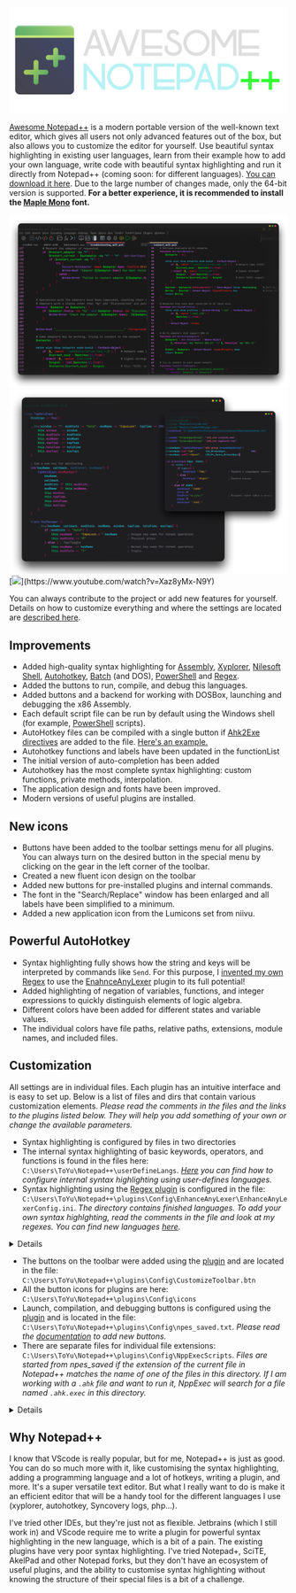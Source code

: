 ![](https://github.com/JoyHak/awesome-notepad-plus-plus/blob/main/images/banner.png)

[Awesome Notepad++](https://github.com/JoyHak/awesome-notepad-plus-plus/releases) is a modern portable version of the well-known text editor, which gives all users not only advanced features out of the box, but also allows you to customize the editor for yourself. Use beautiful syntax highlighting in existing user languages, learn from their example how to add your own language, write code with beautiful syntax highlighting and run it directly from Notepad++ (coming soon: for different languages). [You can download it here](https://github.com/JoyHak/awesome-notepad-plus-plus/releases ). Due to the large number of changes made, only the 64-bit version is supported. **For a better experience, it is recommended to install the [Maple Mono](https://github.com/subframe7536/maple-font) font.**

![](https://github.com/JoyHak/awesome-notepad-plus-plus/blob/main/images/toolbar.png)
![](https://github.com/JoyHak/awesome-notepad-plus-plus/blob/main/images/class.png)
[![]([https://youtu.be/Xaz8yMx-N9Y](https://www.youtube.com/watch?v=Xaz8yMx-N9Y))](https://www.youtube.com/watch?v=Xaz8yMx-N9Y)

You can always contribute to the project or add new features for yourself. Details on how to customize everything and where the settings are located are [described here](https://github.com/JoyHak/awesome-notepad-plus-plus/edit/main/README.md#customization).

## Improvements

- Added high-quality syntax highlighting for [Assembly](https://en.wikipedia.org/wiki/X86_assembly_language), [Xyplorer](https://www.xyplorer.com/tour.php?page=scripting), [Nilesoft Shell](https://nilesoft.org/docs), [Autohotkey](https://www.autohotkey.com/docs/v2/Program.htm), [Batch](https://en.wikipedia.org/wiki/Batch_file) (and DOS), [PowerShell](https://learn.microsoft.com/en-us/powershell/scripting/overview?view=powershell-7.5) and [Regex](https://en.wikipedia.org/wiki/Regular_expression). 
- Added the buttons to run, compile, and debug this languages.
- Added buttons and a backend for working with DOSBox, launching and debugging the x86 Assembly.
- Each default script file can be run by default using the Windows shell (for example, [PowerShell](https://learn.microsoft.com/en-us/powershell/scripting/overview?view=powershell-7.5) scripts).
- AutoHotkey files can be compiled with a single button if [Ahk2Exe directives](https://www.autohotkey.com/docs/v1/misc/Ahk2ExeDirectives.htm#Bin) are added to the file. [Here's an example.](https://github.com/JoyHak/QuickSwitch?tab=readme-ov-file#compiling)
- Autohotkey functions and labels have been updated in the functionList
- The initial version of auto-completion has been added
- Autohotkey has the most complete syntax highlighting: custom functions, private methods, interpolation.
- The application design and fonts have been improved.
- Modern versions of useful plugins are installed.

## New icons
- Buttons have been added to the toolbar settings menu for all plugins. You can always turn on the desired button in the special menu by clicking on the gear in the left corner of the toolbar.
 - Сreated a new fluent icon design on the toolbar
 - Added new buttons for pre-installed plugins and internal commands.
 - The font in the "Search/Replace" window has been enlarged and all labels have been simplified to a minimum.
 - Added a new application icon from the Lumicons set from niivu.

## Powerful AutoHotkey
- Syntax highlighting fully shows how the string and keys will be interpreted by commands like `Send`. For this purpose, I [invented my own Regex](https://github.com/JoyHak/RegEx-loop) to use the [EnahnceAnyLexer](https://github.com/Ekopalypse/EnhanceAnyLexer) plugin to its full potential!
- Added highlighting of negation of variables, functions, and integer expressions to quickly distinguish elements of logic algebra.
- Different colors have been added for different states and variable values.
- The individual colors have file paths, relative paths, extensions, module names, and included files.

## Customization
All settings are in individual files. Each plugin has an intuitive interface and is easy to set up. Below is a list of files and dirs that contain various customization elements. *Please read the comments in the files and the links to the plugins listed below. They will help you add something of your own or change the available parameters.*
- Syntax highlighting is configured by files in two directories
 - The internal syntax highlighting of basic keywords, operators, and functions is found in the files here: `C:\Users\ToYu\Notepad++\userDefineLangs`. *[Here](https://npp-user-manual.org/docs/user-defined-language-system/) you can find how to configure internal syntax highlighting using user-defines languages.* 
 - Syntax highlighting using the [Regex plugin](https://github.com/Ekopalypse/EnhanceAnyLexer) is configured in the file: `C:\Users\ToYu\Notepad++\plugins\Config\EnhanceAnyLexer\EnhanceAnyLexerConfig.ini`. *The directory contains finished languages. To add your own syntax highlghting, read the comments in the file and look at my regexes. You can find new languages [here](https://github.com/notepad-plus-plus/userDefinedLanguages).*
<details><summary>Details</summary>

```fsharp

// Each configured lexer must have a section with its name
//  followed by one or more lines with the syntax
//  color[optional whitelist] = regular expression.
//  A color is a number in the range 0 - 16777215.
//  Examples:

[Autohotkey]
; Functions and classes: whole word and ( or {
#6278df = \b\w+\b\.(call|bind|name)

; Logging
#abba41[4] = (?i)\b(Log\w*)\b
#ff3e33[4,8] = (?i)\b(\w*Error|(Log)?Exception|throw)\b
```
</details>

- The buttons on the toolbar were added using the [plugin](https://sourceforge.net/projects/npp-customize/) and are located in the file: `C:\Users\ToYu\Notepad++\plugins\Config\CustomizeToolbar.btn`
- All the button icons for plugins are here: `C:\Users\ToYu\Notepad++\plugins\Config\icons`
- Launch, compilation, and debugging buttons is configured using the [plugin](https://github.com/d0vgan/nppexec) and is located in the file: `C:\Users\ToYu\Notepad++\plugins\Config\npes_saved.txt`. *Please read the [documentation](https://github.com/d0vgan/nppexec/blob/master/docs/NppExec_HelpAll.txt) to add new buttons.*
- There are separate files for individual file extensions: `C:\Users\ToYu\Notepad++\plugins\Config\NppExecScripts`. *Files are started from npes_saved if the extension of the current file in Notepad++ matches the name of one of the files in this directory. If I am working with a `.ahk` file and want to run it, NppExec will search for a file named `.ahk.exec` in this directory.*
<details><summary>Details</summary>
Depending on the selected button, the file will start with arguments. For example, the `run` button will pass the `-run` argument to the file.

```javascript
// npes_saves.txt
::Run
    set local CONFIG = $(NPP_DIRECTORY)\plugins\Config\NppExecScripts\$(EXT_PART).exec
    set exists ~ fileexists $(CONFIG)
    if $(exists) == 1 then
        NPP_EXEC $(CONFIG) -run
```
Further, these arguments can be processed as desired in the file. I chose the option of [jumping](https://en.wikipedia.org/wiki/Goto) to the args:

```javascript
// .ahk.exec
// Jump to the label that matches the arg
goto $(ARGV)

:-run
    // Run using Windows file assoc.
    NPP_RUN "$(FULL_CURRENT_PATH)"
    exit

:-compile-run       
    :-compile
        // Kill running script & exe silently before compiling
        taskkill /f /t /im "$(NAME_PART)*"                      // .exe
        taskkill /fi "WINDOWTITLE eq $(FULL_CURRENT_PATH)*"     // .ahk

        $(COMPILER) /in "$(FILE_NAME)" /silent

        if $(ARGV) == -compile then
            exit            
        endif
     
    // Run only after success
    if $(EXITCODE) == 0 then
        set exists ~ fileexists $(OUTPUTL)
        if $(exists) == 1 then
            NPP_RUN $(OUTPUTL)
        ...
```
</details>


## Why Notepad++

I know that VScode is really popular, but for me, Notepad++ is just as good. You can do so much more with it, like customising the syntax highlighting, adding a programming language and a lot of hotkeys, writing a plugin,  and more. It's a super versatile text editor. But what I really want to do is make it an efficient editor that will be a handy tool for the different languages I use (xyplorer, autohotkey, Syncovery logs, php...).

I've tried other IDEs, but they're just not as flexible. Jetbrains (which I still work in) and VScode require me to write a plugin for powerful syntax highlighting in the new language, which is a bit of a pain. The existing plugins have very poor syntax highlighting. I've tried Notepad+, SciTE, AkelPad and other Notepad forks, but they don't have an ecosystem of useful plugins, and the ability to customise syntax highlighting without knowing the structure of their special files is a bit of a challenge.


